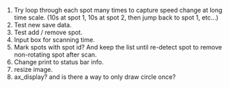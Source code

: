 1. Try loop through each spot many times to capture speed change at long time
scale. (10s at spot 1, 10s at spot 2, then jump back to spot 1, etc...)
2. Test new save data.
3. Test add / remove spot.
4. Input box for scanning time.
5. Mark spots with spot id? And keep the list until re-detect spot to remove 
non-rotating spot after scan.
6. Change print to status bar info.
7. resize image.
8. ax_display? and is there a way to only draw circle once?

